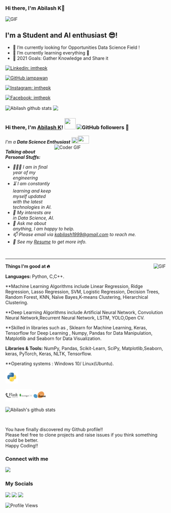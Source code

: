 ### Hi there, I'm Abilash K👋

<img alt="GIF" height= 200 src="https://user-images.githubusercontent.com/44522024/95550376-68e7f880-0a26-11eb-8284-3ae06236dba1.gif" />

## I'm a Student and AI enthusiast 😎!

- 🔭 I’m currently looking for  Opportunities Data Science Field !
- 🌱 I’m currently learning everything 🤣
- 🥅 2021 Goals: Gather Knowledge and Share it 

[![Linkedin: imthepk](https://img.shields.io/badge/-Abilash-blue?style=flat-square&logo=Linkedin&logoColor=white&link=https://www.linkedin.com/in/abilash-kanagasabai-675559166/)](https://www.linkedin.com/in/abilash-kanagasabai-675559166/)

[![GitHub iampawan](https://img.shields.io/github/followers/Abilashkanagasabai?style=social)](https://github.com/Abilashkanagasabai)

[![Instagram: imthepk](https://img.shields.io/badge/Abilash-E4405F?style=for-the-badge&logo=instagram&logoColor=white&link=https://www.instagram.com/this_is_abilash/)](https://www.instagram.com/this_is_abilash/)

[![Facebook: imthepk](https://img.shields.io/badge/Abilash-1877F2?style=for-the-badge&logo=facebook&logoColor=white&link=https://www.facebook.com/people/Abilash-Kanagasabai/100008647606087)](https://www.facebook.com/people/Abilash-Kanagasabai/100008647606087/)


<img align="center" src="https://github-readme-stats.vercel.app/api?username=Abilashkanagasabai&show_icons=true&theme=vision-friendly-dark&line_height=27" alt="Abilash github stats" />

<img align="center" src="https://github-readme-stats.vercel.app/api/top-langs/?username=Abilashkanagasabai&layout=compact&theme=vision-friendly-dark" />






### Hi there, I'm [Abilash K]()! <img src="https://raw.githubusercontent.com/TheDudeThatCode/TheDudeThatCode/master/Assets/Hi.gif" width=35 height=35> ![GitHub followers](https://img.shields.io/github/followers/akshaykadam771?style=social) 👋

<p>
  <em>
    I'm a <b>Data Science Enthusiast</b> <img src="https://raw.githubusercontent.com/TheDudeThatCode/TheDudeThatCode/master/Assets/Medal.gif" width=20 height=20><img src="https://raw.githubusercontent.com/TheDudeThatCode/TheDudeThatCode/master/Assets/Developer.gif" width=35 height=25> 
  </em>
<img align="right" alt="Coder GIF" height=250 width=350 src="https://magiccopy.xyz/assets/images/hadder.gif" />
 </p>


<em>

**Talking about Personal Stuffs:**

- 👨🏽‍💻 I am in final year of my engineering 
- ⏳ I am constantly learning and keep myself updated with the latest technologies in AI.
- 🤔 My interests are in Data Science, AI.
- 💬 Ask me about anything, I am happy to help.
- 📫 Please email via kabilash1999@gmail.com to reach me.
- 📝 See my [Resume](https://github.com/akshaykadam771/Resume/blob/master/Akshay_Kadam_DataScience_1Year_2021_.pdf) to get more info.

<br/>
</em>

<hr>
<div>
<p>
<img align="right" alt="GIF" src="https://media.giphy.com/media/L8K62iTDkzGX6/giphy.gif" />

**Things I'm good at :fire:**

**Languages:**  Python, C,C++.

**Machine Learning Algorithms include Linear Regression,
Ridge Regression, Lasso Regression, SVM, Logistic
Regression, Decision Trees, Random Forest, KNN,
Naïve Bayes,K-means Clustering, Hierarchical
Clustering.

**Deep Learning Algorithms include Artificial Neural
Network, Convolution Neural Network,Recurrent
Neural Network, LSTM, YOLO,Open CV.

**Skilled in libraries such as , Sklearn for Machine Learning,
Keras, Tensorflow for Deep Learning , Numpy, Pandas
for Data Manipulation, Matplotlib and Seaborn for Data
Visualization.

**Libraries & Tools:** NumPy, Pandas, Scikit-Learn, SciPy, Matplotlib,Seaborn, keras, PyTorch, Keras, NLTK, Tensorflow.

**Operating systems : Windows 10/ Linux(Ubuntu).

<code><img height="40" src="https://raw.githubusercontent.com/github/explore/80688e429a7d4ef2fca1e82350fe8e3517d3494d/topics/python/python.png" title="python"></code>

<code><img height="40" src="https://raw.githubusercontent.com/github/explore/80688e429a7d4ef2fca1e82350fe8e3517d3494d/topics/flask/flask.png" title="flask"></code>
<code><img height="40" src="https://raw.githubusercontent.com/github/explore/80688e429a7d4ef2fca1e82350fe8e3517d3494d/topics/mongodb/mongodb.png" title="mongodb"></code>
<code><img height="40" src="https://raw.githubusercontent.com/github/explore/80688e429a7d4ef2fca1e82350fe8e3517d3494d/topics/scikit-learn/scikit-learn.png" title="sklearn"></code>
</p>
</div>

![Abilash's github stats](https://github-readme-stats.vercel.app/api?username=Abilashkanagasabai&show_icons=true&hide_border=true)

<br/>

You have finally discovered my Github profile!!
<br/>
Please feel free to clone projects and raise issues if you think something could be better.
<br/>
Happy Coding!!

### Connect with me
[<img target="_blank" src="https://img.icons8.com/bubbles/100/000000/secured-letter.png">](mailto:kabilash1999@gmail.com)


### My Socials

[<img target="_blank" src="https://img.icons8.com/bubbles/100/000000/linkedin.png">](https://www.linkedin.com/in/abilash-kanagasabai-675559166/)  [<img target="_blank" src="https://img.icons8.com/bubbles/100/000000/github.png">](https://github.com/Abilashkanagasabai)  [<img target="_blank" src="https://img.icons8.com/bubbles/100/000000/instagram-new.png">](https://www.instagram.com/this_is_abilash/)


![Profile Views](https://komarev.com/ghpvc/?username=Abilashkanaagsabai&style=flat-square)

```python

```
